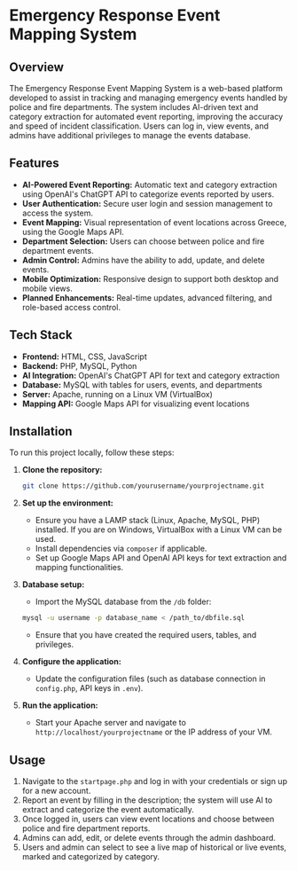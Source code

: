 # Emergency Response Event Mapping System

## Overview
The Emergency Response Event Mapping System is a web-based platform developed to assist in tracking and managing emergency events handled by police and fire departments. The system includes AI-driven text and category extraction for automated event reporting, improving the accuracy and speed of incident classification. Users can log in, view events, and admins have additional privileges to manage the events database.

## Features
- **AI-Powered Event Reporting:** Automatic text and category extraction using OpenAI's ChatGPT API to categorize events reported by users.
- **User Authentication:** Secure user login and session management to access the system.
- **Event Mapping:** Visual representation of event locations across Greece, using the Google Maps API.
- **Department Selection:** Users can choose between police and fire department events.
- **Admin Control:** Admins have the ability to add, update, and delete events.
- **Mobile Optimization:** Responsive design to support both desktop and mobile views.
- **Planned Enhancements:** Real-time updates, advanced filtering, and role-based access control.

## Tech Stack
- **Frontend:** HTML, CSS, JavaScript
- **Backend:** PHP, MySQL, Python
- **AI Integration:** OpenAI's ChatGPT API for text and category extraction
- **Database:** MySQL with tables for users, events, and departments
- **Server:** Apache, running on a Linux VM (VirtualBox)
- **Mapping API:** Google Maps API for visualizing event locations

## Installation
To run this project locally, follow these steps:

1. **Clone the repository:**
    ```bash
    git clone https://github.com/yourusername/yourprojectname.git
    ```
2. **Set up the environment:**
    - Ensure you have a LAMP stack (Linux, Apache, MySQL, PHP) installed. If you are on Windows, VirtualBox with a Linux VM can be used.
    - Install dependencies via `composer` if applicable.
    - Set up Google Maps API and OpenAI API keys for text extraction and mapping functionalities.

3. **Database setup:**
    - Import the MySQL database from the `/db` folder:
    ```bash
    mysql -u username -p database_name < /path_to/dbfile.sql
    ```
    - Ensure that you have created the required users, tables, and privileges.

4. **Configure the application:**
    - Update the configuration files (such as database connection in `config.php`, API keys in `.env`).

5. **Run the application:**
    - Start your Apache server and navigate to `http://localhost/yourprojectname` or the IP address of your VM.

## Usage
1. Navigate to the `startpage.php` and log in with your credentials or sign up for a new account.
2. Report an event by filling in the description; the system will use AI to extract and categorize the event automatically.
3. Once logged in, users can view event locations and choose between police and fire department reports.
4. Admins can add, edit, or delete events through the admin dashboard.
5. Users and admin can select to see a live map of historical or live events, marked and categorized by category.
